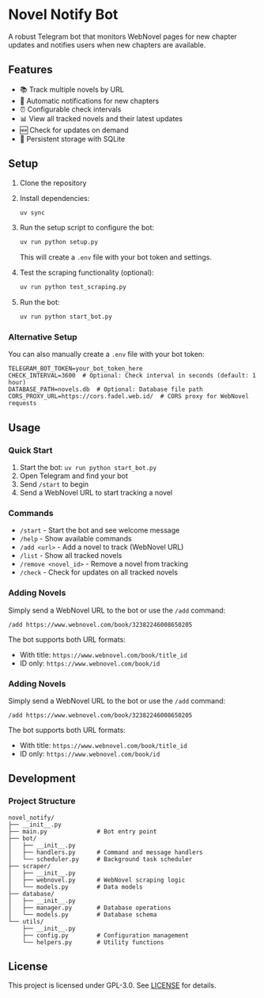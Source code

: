 # Novel Notify Bot

A robust Telegram bot that monitors WebNovel pages for new chapter updates and notifies users when new chapters are available.

## Features

- 📚 Track multiple novels by URL
- 🔔 Automatic notifications for new chapters
- ⏰ Configurable check intervals
- 📊 View all tracked novels and their latest updates
- 🆕 Check for updates on demand
- 💾 Persistent storage with SQLite

## Setup

1. Clone the repository
2. Install dependencies:
   ```bash
   uv sync
   ```
3. Run the setup script to configure the bot:
   ```bash
   uv run python setup.py
   ```
   This will create a `.env` file with your bot token and settings.

4. Test the scraping functionality (optional):
   ```bash
   uv run python test_scraping.py
   ```

5. Run the bot:
   ```bash
   uv run python start_bot.py
   ```

### Alternative Setup

You can also manually create a `.env` file with your bot token:
```
TELEGRAM_BOT_TOKEN=your_bot_token_here
CHECK_INTERVAL=3600  # Optional: Check interval in seconds (default: 1 hour)
DATABASE_PATH=novels.db  # Optional: Database file path
CORS_PROXY_URL=https://cors.fadel.web.id/  # CORS proxy for WebNovel requests
```

## Usage

### Quick Start

1. Start the bot: `uv run python start_bot.py`
2. Open Telegram and find your bot
3. Send `/start` to begin
4. Send a WebNovel URL to start tracking a novel

### Commands

- `/start` - Start the bot and see welcome message
- `/help` - Show available commands
- `/add <url>` - Add a novel to track (WebNovel URL)
- `/list` - Show all tracked novels
- `/remove <novel_id>` - Remove a novel from tracking
- `/check` - Check for updates on all tracked novels

### Adding Novels

Simply send a WebNovel URL to the bot or use the `/add` command:
```
/add https://www.webnovel.com/book/32382246008650205
```

The bot supports both URL formats:
- With title: `https://www.webnovel.com/book/title_id`
- ID only: `https://www.webnovel.com/book/id`

### Adding Novels

Simply send a WebNovel URL to the bot or use the `/add` command:
```
/add https://www.webnovel.com/book/32382246008650205
```

The bot supports both URL formats:
- With title: `https://www.webnovel.com/book/title_id`
- ID only: `https://www.webnovel.com/book/id`

## Development

### Project Structure

```
novel_notify/
├── __init__.py
├── main.py              # Bot entry point
├── bot/
│   ├── __init__.py
│   ├── handlers.py      # Command and message handlers
│   └── scheduler.py     # Background task scheduler
├── scraper/
│   ├── __init__.py
│   ├── webnovel.py      # WebNovel scraping logic
│   └── models.py        # Data models
├── database/
│   ├── __init__.py
│   ├── manager.py       # Database operations
│   └── models.py        # Database schema
└── utils/
    ├── __init__.py
    ├── config.py        # Configuration management
    └── helpers.py       # Utility functions
```

## License

This project is licensed under GPL-3.0. See [LICENSE](LICENSE) for details.
